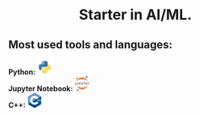 <h1 align="center">Starter in AI/ML.</h1>

## Most used tools and languages:
<div align="left">
  <b>Python: </b> <img src="https://github.com/devicons/devicon/blob/v2.17.0/icons/python/python-original.svg" height="30" alt="python logo"  />
  <img width="12" /> <br>
  <b>Jupyter Notebook: </b> <img src="https://github.com/devicons/devicon/blob/v2.17.0/icons/jupyter/jupyter-original-wordmark.svg" height="30" alt="jupyter logo" />
  <img width="12" /> <br>
  <b>C++: </b> <img src="https://github.com/devicons/devicon/blob/v2.17.0/icons/cplusplus/cplusplus-original.svg" height="30" alt="jupyter logo" />
  <img width="12" />
</div>
